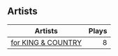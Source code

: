 ## Artists
Artists | Plays 
----- | -----: 
[for KING & COUNTRY](/artists/for-king-country-649143) | 8

